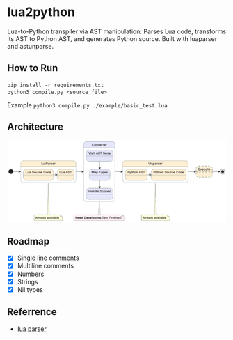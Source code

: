 # lua2python
Lua-to-Python transpiler via AST manipulation: Parses Lua code, transforms its AST to Python AST, and generates Python source. Built with luaparser and astunparse.



## How to Run

```shell
pip install -r requirements.txt
python3 compile.py <source_file>
```

Example `python3 compile.py ./example/basic_test.lua`

## Architecture

![image](./Image/image.png)

## Roadmap

- [x] Single line comments
- [x] Multiline comments
- [x] Numbers
- [x] Strings
- [x] Nil types

## Referrence

- [lua parser](https://github.com/boolangery/py-lua-parser)
